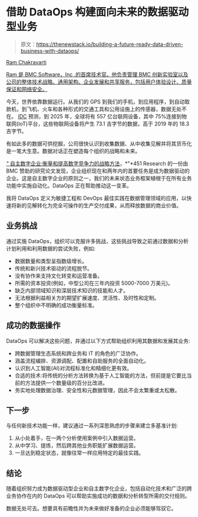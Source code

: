 # 借助 DataOps 构建面向未来的数据驱动型业务

> 原文：<https://thenewstack.io/building-a-future-ready-data-driven-business-with-dataops/>

[](https://www.linkedin.com/in/ram-chakravarti-a59966/)

[Ram Chakravarti](https://www.linkedin.com/in/ram-chakravarti-a59966/)

[Ram 是 BMC Software，Inc .的首席技术官。他负责管理 BMC 创新实验室以及公司的整体技术战略、通用架构、企业发展和共享服务，包括用户体验设计、质量保证和网络安全。](https://www.linkedin.com/in/ram-chakravarti-a59966/)

[](https://www.linkedin.com/in/ram-chakravarti-a59966/)[](https://www.linkedin.com/in/ram-chakravarti-a59966/)

今天，世界依靠数据运行。从我们的 GPS 到我们的手机，到应用程序，到自动取款机，到飞机、火车和各种形式的交通工具和公用设施上的传感器，数据无处不在。 [IDC](https://www.idc.com/getdoc.jsp?containerId=prAP46737220) 预测，到 2025 年，全球将有 557 亿台联网设备，其中 75%连接到物联网(IoT)平台，这些物联网设备将产生 73.1 吉字节的数据，高于 2019 年的 18.3 吉字节。

有如此多的数据可供挖掘，公司很快认识到收集数据、从中收集见解并将其货币化是一笔大生意。数据对话正在塑造每个组织的战略和未来。

[*"* 自主数字企业:衡量和提高数字竞争力的战略方法](https://www.bmc.com/documents/analyst-research/ade-index-bw-paper.html)，*"*451 Research 的一份由 BMC 赞助的研究论文发现，企业组织现在和两年内的首要任务是成为数据驱动的企业。这是自主数字企业的原则之一，我们的未来状态业务框架植根于在所有业务功能中实施自动化。DataOps 正在帮助推动这一变革。

我将 DataOps 定义为敏捷工程和 DevOps 最佳实践在数据管理领域的应用，以快速将新的见解转化为完全可操作的生产交付成果，从而释放数据的商业价值。

## **业务挑战**

通过实施 DataOps，组织可以克服许多挑战，这些挑战导致之前通过数据和分析计划利用和利用数据的尝试失败，例如:

*   数据数量和类型呈指数级增长。
*   传统和新兴技术驱动的流程脱节。
*   没有协作来支持文化转变和运营准备。
*   所需的资本投资(例如，中型公司在三年内投资 5000-7000 万美元)。
*   缺乏内部领域知识和深层技术知识的技能和人才。
*   无法根据利益相关方的期望扩展速度、灵活性、及时性和定制。
*   整个组织中不明确的成功衡量标准。

## **成功的数据操作**

DataOps 可以解决这些问题，并通过以下方式帮助组织利用其数据和发展其业务:

*   跨数据管理生态系统和跨业务和 IT 的角色的广泛协作。
*   涵盖流程编排、资源调配、配置和自助服务的全面自动化。
*   认识到人工智能(AI)对流程标准化和精细化更有效。
*   合适的技术:将传统的分析方法转换为基于人工智能的方法，但前提是它要比当前的方法提供一个数量级的百分比改进。
*   务实地处理数据治理、安全性和元数据管理，因此不会太繁重或太松散。

## **下一步**

与任何新技术功能一样，建议通过一系列深思熟虑的步骤来建立多基准计划:

1.  从小处着手，在一两个分析使用案例中引入数据运营。
2.  从中学习、提炼，然后跨其他业务职能扩展数据运营。
3.  一旦达到稳定状态，就像往常一样应用特定的最佳实践。

## **结论**

随着组织努力成为数据驱动型企业和自主数字化企业，包括自动化技术和广泛的跨业务协作在内的 DataOps 可以帮助实施成功的数据和分析转型所需的交付规则。

数据无处可去。想要具有前瞻性并为未来做好准备的企业必须能够驾驭它。

<svg xmlns:xlink="http://www.w3.org/1999/xlink" viewBox="0 0 68 31" version="1.1"><title>Group</title> <desc>Created with Sketch.</desc></svg>